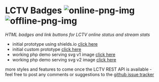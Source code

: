 # LCTV Badges ![online-png-img][online-png-img] ![offline-png-img][offline-png-img]

*HTML badges and link buttons for LCTV online status and stream stats*

  * initial prototype using shields.io <a href="https://bill-auger.github.io/lctv-badges/demos/online-status-shieldsio.html">click here</a>
  * initial custom prototype <a href="https://bill-auger.github.io/lctv-badges/demos/online-status.html">click here</a>
  * working php demo serving svg v1 image <a href="https://bill-auger.github.io/lctv-badges/demos/online-status-svg-v1.html">click here</a>
  * working php demo serving svg v2 image <a href="https://bill-auger.github.io/lctv-badges/demos/online-status-svg-v2.html">click here</a>

more styles and features to come once the LCTV REST API is available - feel free to post any comments or suggestions to the <a href="https://github.com/bill-auger/lctv-badges/issues">github issue tracker</a>


[online-png-img]:     https://bill-auger.github.io/lctv-badges/img/lctv-online.png
[offline-png-img]:    https://bill-auger.github.io/lctv-badges/img/lctv-offline.png
[online-svg-v2-img]:  https://bill-auger.github.io/lctv-badges/img/lctv-online.svg
[offline-svg-v2-img]: https://bill-auger.github.io/lctv-badges/img/lctv-offline.svg

